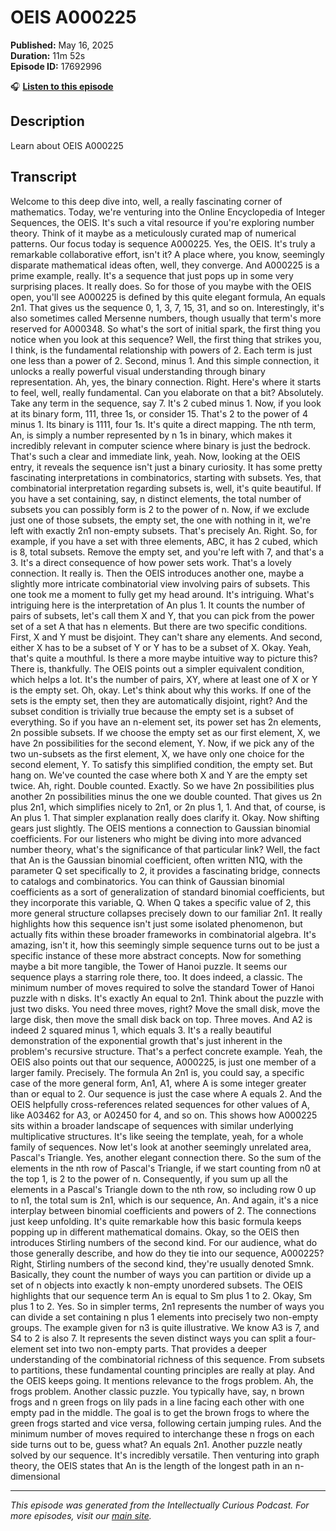 # OEIS A000225

**Published:** May 16, 2025  
**Duration:** 11m 52s  
**Episode ID:** 17692996

🎧 **[Listen to this episode](https://intellectuallycurious.buzzsprout.com/2529712/episodes/17692996-oeis-a000225)**

## Description

Learn about OEIS A000225

## Transcript

Welcome to this deep dive into, well, a really fascinating corner of mathematics. Today, we're venturing into the Online Encyclopedia of Integer Sequences, the OEIS. It's such a vital resource if you're exploring number theory. Think of it maybe as a meticulously curated map of numerical patterns. Our focus today is sequence A000225. Yes, the OEIS. It's truly a remarkable collaborative effort, isn't it? A place where, you know, seemingly disparate mathematical ideas often, well, they converge. And A000225 is a prime example, really. It's a sequence that just pops up in some very surprising places. It really does. So for those of you maybe with the OEIS open, you'll see A000225 is defined by this quite elegant formula, An equals 2n1. That gives us the sequence 0, 1, 3, 7, 15, 31, and so on. Interestingly, it's also sometimes called Mersenne numbers, though usually that term's more reserved for A000348. So what's the sort of initial spark, the first thing you notice when you look at this sequence? Well, the first thing that strikes you, I think, is the fundamental relationship with powers of 2. Each term is just one less than a power of 2. Second, minus 1. And this simple connection, it unlocks a really powerful visual understanding through binary representation. Ah, yes, the binary connection. Right. Here's where it starts to feel, well, really fundamental. Can you elaborate on that a bit? Absolutely. Take any term in the sequence, say 7. It's 2 cubed minus 1. Now, if you look at its binary form, 111, three 1s, or consider 15. That's 2 to the power of 4 minus 1. Its binary is 1111, four 1s. It's quite a direct mapping. The nth term, An, is simply a number represented by n 1s in binary, which makes it incredibly relevant in computer science where binary is just the bedrock. That's such a clear and immediate link, yeah. Now, looking at the OEIS entry, it reveals the sequence isn't just a binary curiosity. It has some pretty fascinating interpretations in combinatorics, starting with subsets. Yes, that combinatorial interpretation regarding subsets is, well, it's quite beautiful. If you have a set containing, say, n distinct elements, the total number of subsets you can possibly form is 2 to the power of n. Now, if we exclude just one of those subsets, the empty set, the one with nothing in it, we're left with exactly 2n1 non-empty subsets. That's precisely An. Right. So, for example, if you have a set with three elements, ABC, it has 2 cubed, which is 8, total subsets. Remove the empty set, and you're left with 7, and that's a 3. It's a direct consequence of how power sets work. That's a lovely connection. It really is. Then the OEIS introduces another one, maybe a slightly more intricate combinatorial view involving pairs of subsets. This one took me a moment to fully get my head around. It's intriguing. What's intriguing here is the interpretation of An plus 1. It counts the number of pairs of subsets, let's call them X and Y, that you can pick from the power set of a set A that has n elements. But there are two specific conditions. First, X and Y must be disjoint. They can't share any elements. And second, either X has to be a subset of Y or Y has to be a subset of X. Okay. Yeah, that's quite a mouthful. Is there a more maybe intuitive way to picture this? There is, thankfully. The OEIS points out a simpler equivalent condition, which helps a lot. It's the number of pairs, XY, where at least one of X or Y is the empty set. Oh, okay. Let's think about why this works. If one of the sets is the empty set, then they are automatically disjoint, right? And the subset condition is trivially true because the empty set is a subset of everything. So if you have an n-element set, its power set has 2n elements, 2n possible subsets. If we choose the empty set as our first element, X, we have 2n possibilities for the second element, Y. Now, if we pick any of the two un-subsets as the first element, X, we have only one choice for the second element, Y. To satisfy this simplified condition, the empty set. But hang on. We've counted the case where both X and Y are the empty set twice. Ah, right. Double counted. Exactly. So we have 2n possibilities plus another 2n possibilities minus the one we double counted. That gives us 2n plus 2n1, which simplifies nicely to 2n1, or 2n plus 1, 1. And that, of course, is An plus 1. That simpler explanation really does clarify it. Okay. Now shifting gears just slightly. The OEIS mentions a connection to Gaussian binomial coefficients. For our listeners who might be diving into more advanced number theory, what's the significance of that particular link? Well, the fact that An is the Gaussian binomial coefficient, often written N1Q, with the parameter Q set specifically to 2, it provides a fascinating bridge, connects to catalogs and combinatorics. You can think of Gaussian binomial coefficients as a sort of generalization of standard binomial coefficients, but they incorporate this variable, Q. When Q takes a specific value of 2, this more general structure collapses precisely down to our familiar 2n1. It really highlights how this sequence isn't just some isolated phenomenon, but actually fits within these broader frameworks in combinatorial algebra. It's amazing, isn't it, how this seemingly simple sequence turns out to be just a specific instance of these more abstract concepts. Now for something maybe a bit more tangible, the Tower of Hanoi puzzle. It seems our sequence plays a starring role there, too. It does indeed, a classic. The minimum number of moves required to solve the standard Tower of Hanoi puzzle with n disks. It's exactly An equal to 2n1. Think about the puzzle with just two disks. You need three moves, right? Move the small disk, move the large disk, then move the small disk back on top. Three moves. And A2 is indeed 2 squared minus 1, which equals 3. It's a really beautiful demonstration of the exponential growth that's just inherent in the problem's recursive structure. That's a perfect concrete example. Yeah, the OEIS also points out that our sequence, A000225, is just one member of a larger family. Precisely. The formula An 2n1 is, you could say, a specific case of the more general form, An1, A1, where A is some integer greater than or equal to 2. Our sequence is just the case where A equals 2. And the OEIS helpfully cross-references related sequences for other values of A, like A03462 for A3, or A02450 for 4, and so on. This shows how A000225 sits within a broader landscape of sequences with similar underlying multiplicative structures. It's like seeing the template, yeah, for a whole family of sequences. Now let's look at another seemingly unrelated area, Pascal's Triangle. Yes, another elegant connection there. So the sum of the elements in the nth row of Pascal's Triangle, if we start counting from n0 at the top 1, is 2 to the power of n. Consequently, if you sum up all the elements in a Pascal's Triangle down to the nth row, so including row 0 up to n1, the total sum is 2n1, which is our sequence, An. And again, it's a nice interplay between binomial coefficients and powers of 2. The connections just keep unfolding. It's quite remarkable how this basic formula keeps popping up in different mathematical domains. Okay, so the OEIS then introduces Stirling numbers of the second kind. For our audience, what do those generally describe, and how do they tie into our sequence, A000225? Right, Stirling numbers of the second kind, they're usually denoted Smnk. Basically, they count the number of ways you can partition or divide up a set of n objects into exactly k non-empty unordered subsets. The OEIS highlights that our sequence term An is equal to Sm plus 1 to 2. Okay, Sm plus 1 to 2. Yes. So in simpler terms, 2n1 represents the number of ways you can divide a set containing n plus 1 elements into precisely two non-empty groups. The example given for n3 is quite illustrative. We know A3 is 7, and S4 to 2 is also 7. It represents the seven distinct ways you can split a four-element set into two non-empty parts. That provides a deeper understanding of the combinatorial richness of this sequence. From subsets to partitions, these fundamental counting principles are really at play. And the OEIS keeps going. It mentions relevance to the frogs problem. Ah, the frogs problem. Another classic puzzle. You typically have, say, n brown frogs and n green frogs on lily pads in a line facing each other with one empty pad in the middle. The goal is to get the brown frogs to where the green frogs started and vice versa, following certain jumping rules. And the minimum number of moves required to interchange these n frogs on each side turns out to be, guess what? An equals 2n1. Another puzzle neatly solved by our sequence. It's incredibly versatile. Then venturing into graph theory, the OEIS states that An is the length of the longest path in an n-dimensional

---
*This episode was generated from the Intellectually Curious Podcast. For more episodes, visit our [main site](https://intellectuallycurious.buzzsprout.com).*
